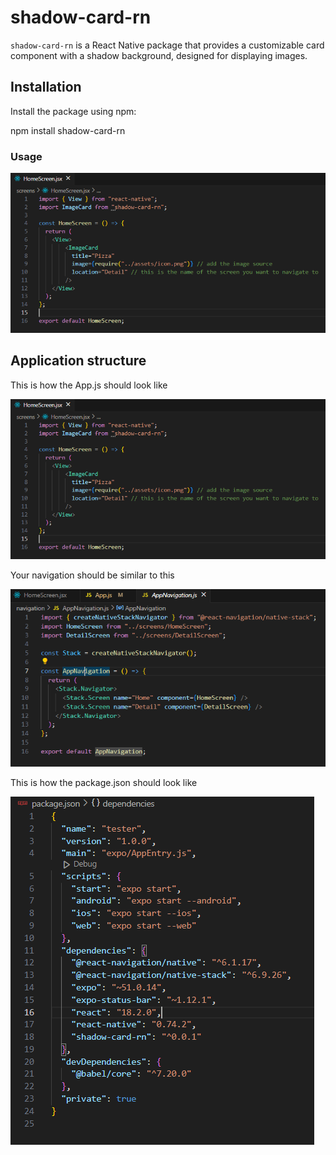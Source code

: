 # shadow-card-rn

`shadow-card-rn` is a React Native package that provides a customizable card component with a shadow background, designed for displaying images.

## Installation

Install the package using npm:

npm install shadow-card-rn

### Usage

![Screenshot of the code snippet.](https://raw.githubusercontent.com/Jimmy-Nkgogo/shadow-card-rn/master/assets/code_snippet.png?token=GHSAT0AAAAAACQ7ONKZIQKUFZQ7LVROPMTAZTX4KCQ)

## Application structure

This is how the App.js should look like

![Screenshot of App Js.](https://raw.githubusercontent.com/Jimmy-Nkgogo/shadow-card-rn/master/assets/code_snippet.png?token=GHSAT0AAAAAACQ7ONKZIQKUFZQ7LVROPMTAZTX4KCQ)

Your navigation should be similar to this

![Screenshot of App Js.](https://raw.githubusercontent.com/Jimmy-Nkgogo/shadow-card-rn/master/assets/app_nav.png?token=GHSAT0AAAAAACQ7ONKYNLDRDUWTTFZ5DYFCZTX4T2A)


This is how the package.json should look like

![Screenshot of package.json.](https://raw.githubusercontent.com/Jimmy-Nkgogo/shadow-card-rn/master/assets/package.json.png?token=GHSAT0AAAAAACQ7ONKZPEPGT7RYNBRXF2TAZTX4THQ)
